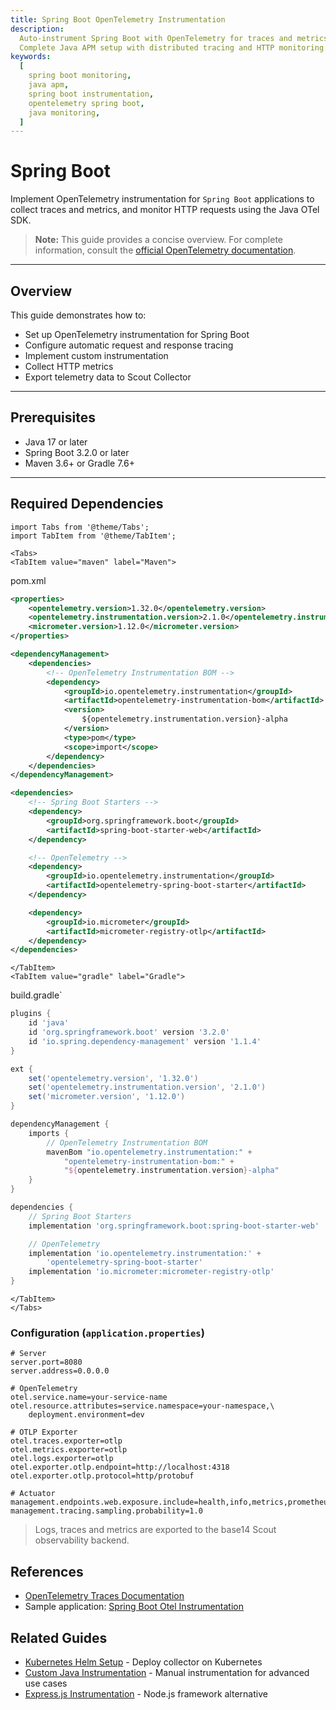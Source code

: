 ```yaml
---
title: Spring Boot OpenTelemetry Instrumentation
description:
  Auto-instrument Spring Boot with OpenTelemetry for traces and metrics.
  Complete Java APM setup with distributed tracing and HTTP monitoring.
keywords:
  [
    spring boot monitoring,
    java apm,
    spring boot instrumentation,
    opentelemetry spring boot,
    java monitoring,
  ]
---
```


# Spring Boot

Implement OpenTelemetry instrumentation for `Spring Boot` applications to
collect traces and metrics, and monitor HTTP requests using the Java OTel SDK.

> **Note:** This guide provides a concise overview. For complete information,
> consult the [official OpenTelemetry documentation][otel-docs].

[otel-docs]: https://opentelemetry.io/docs/zero-code/java/spring-boot-starter/

---

## Overview

This guide demonstrates how to:

- Set up OpenTelemetry instrumentation for Spring Boot
- Configure automatic request and response tracing
- Implement custom instrumentation
- Collect HTTP metrics
- Export telemetry data to Scout Collector

---

## Prerequisites

- Java 17 or later
- Spring Boot 3.2.0 or later
- Maven 3.6+ or Gradle 7.6+

---

## Required Dependencies

```mdx-code-block
import Tabs from '@theme/Tabs';
import TabItem from '@theme/TabItem';

<Tabs>
<TabItem value="maven" label="Maven">
```

pom.xml

```xml
<properties>
    <opentelemetry.version>1.32.0</opentelemetry.version>
    <opentelemetry.instrumentation.version>2.1.0</opentelemetry.instrumentation.version>
    <micrometer.version>1.12.0</micrometer.version>
</properties>

<dependencyManagement>
    <dependencies>
        <!-- OpenTelemetry Instrumentation BOM -->
        <dependency>
            <groupId>io.opentelemetry.instrumentation</groupId>
            <artifactId>opentelemetry-instrumentation-bom</artifactId>
            <version>
                ${opentelemetry.instrumentation.version}-alpha
            </version>
            <type>pom</type>
            <scope>import</scope>
        </dependency>
    </dependencies>
</dependencyManagement>

<dependencies>
    <!-- Spring Boot Starters -->
    <dependency>
        <groupId>org.springframework.boot</groupId>
        <artifactId>spring-boot-starter-web</artifactId>
    </dependency>

    <!-- OpenTelemetry -->
    <dependency>
        <groupId>io.opentelemetry.instrumentation</groupId>
        <artifactId>opentelemetry-spring-boot-starter</artifactId>
    </dependency>

    <dependency>
        <groupId>io.micrometer</groupId>
        <artifactId>micrometer-registry-otlp</artifactId>
    </dependency>
</dependencies>
```

```mdx-code-block
</TabItem>
<TabItem value="gradle" label="Gradle">
```

build.gradle`

```groovy
plugins {
    id 'java'
    id 'org.springframework.boot' version '3.2.0'
    id 'io.spring.dependency-management' version '1.1.4'
}

ext {
    set('opentelemetry.version', '1.32.0')
    set('opentelemetry.instrumentation.version', '2.1.0')
    set('micrometer.version', '1.12.0')
}

dependencyManagement {
    imports {
        // OpenTelemetry Instrumentation BOM
        mavenBom "io.opentelemetry.instrumentation:" +
            "opentelemetry-instrumentation-bom:" +
            "${opentelemetry.instrumentation.version}-alpha"
    }
}

dependencies {
    // Spring Boot Starters
    implementation 'org.springframework.boot:spring-boot-starter-web'

    // OpenTelemetry
    implementation 'io.opentelemetry.instrumentation:' +
        'opentelemetry-spring-boot-starter'
    implementation 'io.micrometer:micrometer-registry-otlp'
}
```

```mdx-code-block
</TabItem>
</Tabs>
```

### Configuration (`application.properties`)

```properties
# Server
server.port=8080
server.address=0.0.0.0

# OpenTelemetry
otel.service.name=your-service-name
otel.resource.attributes=service.namespace=your-namespace,\
    deployment.environment=dev

# OTLP Exporter
otel.traces.exporter=otlp
otel.metrics.exporter=otlp
otel.logs.exporter=otlp
otel.exporter.otlp.endpoint=http://localhost:4318
otel.exporter.otlp.protocol=http/protobuf

# Actuator
management.endpoints.web.exposure.include=health,info,metrics,prometheus
management.tracing.sampling.probability=1.0
```

> Logs, traces and metrics are exported to the base14 Scout observability
> backend.

## References

- [OpenTelemetry Traces Documentation](https://opentelemetry.io/docs/concepts/signals/traces/)
- Sample application:
  [Spring Boot Otel Instrumentation](https://github.com/base-14/examples/tree/main/spring-boot)

## Related Guides

- [Kubernetes Helm Setup](../../collector-setup/kubernetes-helm-setup.md) -
  Deploy collector on Kubernetes
- [Custom Java Instrumentation](../custom-instrumentation/java.md) - Manual
  instrumentation for advanced use cases
- [Express.js Instrumentation](./express.md) - Node.js framework alternative
